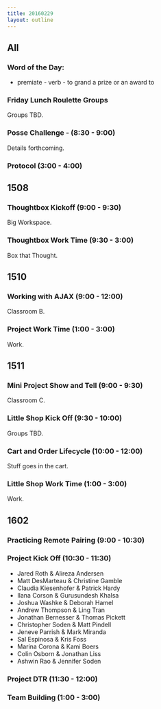 ```yaml
---
title: 20160229
layout: outline
---
```


## All

### Word of the Day:

* premiate - verb - to grand a prize or an award to

### Friday Lunch Roulette Groups

Groups TBD.

### Posse Challenge - (8:30 - 9:00)

Details forthcoming.

### Protocol (3:00 - 4:00)


## 1508

### Thoughtbox Kickoff (9:00 - 9:30)

Big Workspace.

### Thoughtbox Work Time (9:30 - 3:00)

Box that Thought.


## 1510

### Working with AJAX (9:00 - 12:00)

Classroom B.

### Project Work Time (1:00 - 3:00)

Work.


## 1511

### Mini Project Show and Tell (9:00 - 9:30)

Classroom C.

### Little Shop Kick Off (9:30 - 10:00)

Groups TBD.

### Cart and Order Lifecycle (10:00 - 12:00)

Stuff goes in the cart.

### Little Shop Work Time (1:00 - 3:00)

Work.


## 1602

### Practicing Remote Pairing (9:00 - 10:30)

### Project Kick Off (10:30 - 11:30)
* Jared Roth & Alireza Andersen
* Matt DesMarteau & Christine Gamble
* Claudia Kiesenhofer & Patrick Hardy
* Ilana Corson & Gurusundesh Khalsa
* Joshua Washke & Deborah Hamel
* Andrew Thompson & Ling Tran
* Jonathan Bernesser & Thomas Pickett
* Christopher Soden & Matt Pindell
* Jeneve Parrish & Mark Miranda
* Sal Espinosa & Kris Foss
* Marina Corona & Kami Boers
* Colin Osborn & Jonathan Liss
* Ashwin Rao & Jennifer Soden

### Project DTR (11:30 - 12:00)

### Team Building (1:00 - 3:00)



